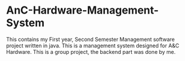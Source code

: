 # AnC-Hardware-Management-System
This contains my First year, Second Semester Management software project written in java.
This is a management system designed for A&C Hardware.
This is a group project, the backend part was done by me.
